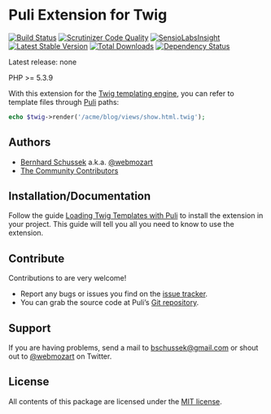 Puli Extension for Twig
=======================

[![Build Status](https://travis-ci.org/puli/twig-puli-extension.png?branch=master)](https://travis-ci.org/puli/twig-puli-extension)
[![Scrutinizer Code Quality](https://scrutinizer-ci.com/g/puli/twig-puli-extension/badges/quality-score.png?b=master)](https://scrutinizer-ci.com/g/puli/twig-puli-extension/?branch=master)
[![SensioLabsInsight](https://insight.sensiolabs.com/projects/b9a2807d-a63a-45a1-a681-0f706f81805c/mini.png)](https://insight.sensiolabs.com/projects/b9a2807d-a63a-45a1-a681-0f706f81805c)
[![Latest Stable Version](https://poser.pugx.org/puli/twig-puli-extension/v/stable.png)](https://packagist.org/packages/puli/twig-puli-extension)
[![Total Downloads](https://poser.pugx.org/puli/twig-puli-extension/downloads.png)](https://packagist.org/packages/puli/twig-puli-extension)
[![Dependency Status](https://www.versioneye.com/php/puli:twig-puli-extension/1.0.0/badge.png)](https://www.versioneye.com/php/puli:twig-puli-extension/1.0.0)

Latest release: none

PHP >= 5.3.9

With this extension for the [Twig templating engine], you can refer to template
files through [Puli] paths:

```php
echo $twig->render('/acme/blog/views/show.html.twig');
```

Authors
-------

* [Bernhard Schussek] a.k.a. [@webmozart]
* [The Community Contributors]

Installation/Documentation
--------------------------

Follow the guide [Loading Twig Templates with Puli] to install the extension in
your project. This guide will tell you all you need to know to use the extension.

Contribute
----------

Contributions to are very welcome!

* Report any bugs or issues you find on the [issue tracker].
* You can grab the source code at Puli’s [Git repository].

Support
-------

If you are having problems, send a mail to bschussek@gmail.com or shout out to
[@webmozart] on Twitter.

License
-------

All contents of this package are licensed under the [MIT license].

[Bernhard Schussek]: http://webmozarts.com
[The Community Contributors]: https://github.com/puli/twig-puli-extension/graphs/contributors
[Twig templating engine]: http://twig.sensiolabs.org
[Puli]: https://github.com/puli/puli
[Loading Twig Templates with Puli]: http://puli.readthedocs.org/en/latest/extensions/twig.html
[issue tracker]: https://github.com/puli/puli/issues
[Git repository]: https://github.com/puli/twig-puli-extension
[@webmozart]: https://twitter.com/webmozart
[MIT license]: LICENSE

